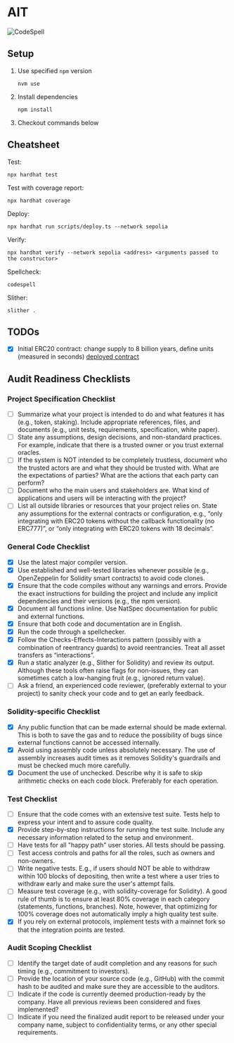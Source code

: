 # AIT

![CodeSpell](https://github.com/mpiccmos/ait/actions/workflows/codespell.yml/badge.svg)

## Setup

1. Use specified `npm` version
   ```
   nvm use
   ```
1. Install dependencies
   ```
   npm install
   ```
1. Checkout commands below

## Cheatsheet

Test:
```
npx hardhat test
```

Test with coverage report:
```
npx hardhat coverage
```

Deploy:
```
npx hardhat run scripts/deploy.ts --network sepolia
```

Verify:
```
npx hardhat verify --network sepolia <address> <arguments passed to the constructor>
```

Spellcheck:
```
codespell
```

Slither:
```
slither .
```

## TODOs
- [x] Initial ERC20 contract: change supply to 8 billion years, define units (measured in seconds) [deployed contract](https://sepolia.etherscan.io/token/0x2c552c581b5c3cb21766e5f1b759713c0391b358#writeContract)

## Audit Readiness Checklists

### Project Specification Checklist

- [ ] Summarize what your project is intended to do and what features it has (e.g., token,
  staking). Include appropriate references, files, and documents (e.g., unit tests,
  requirements, specification, white paper).
- [ ] State any assumptions, design decisions, and non-standard practices. For example,
  indicate that there is a trusted owner or you trust external oracles.
- [ ] If the system is NOT intended to be completely trustless, document who the trusted
  actors are and what they should be trusted with. What are the expectations of parties?
  What are the actions that each party can perform?
- [ ] Document who the main users and stakeholders are. What kind of applications and
  users will be interacting with the project?
- [ ] List all outside libraries or resources that your project relies on. State any assumptions
  for the external contracts or configuration, e.g., “only integrating with ERC20 tokens
  without the callback functionality (no ERC777)”, or “only integrating with ERC20 tokens
  with 18 decimals”.

### General Code Checklist

- [x] Use the latest major compiler version.
- [x] Use established and well-tested libraries whenever possible (e.g., OpenZeppelin for
  Solidity smart contracts) to avoid code clones.
- [x] Ensure that the code compiles without any warnings and errors. Provide the exact
  instructions for building the project and include any implicit dependencies and their
  versions (e.g., the npm version).
- [x] Document all functions inline. Use NatSpec documentation for public and external
  functions.
- [x] Ensure that both code and documentation are in English.
- [x] Run the code through a spellchecker.
- [x] Follow the Checks-Effects-Interactions pattern (possibly with a combination of
  reentrancy guards) to avoid reentrancies. Treat all asset transfers as “interactions”.
- [x] Run a static analyzer (e.g., Slither for Solidity) and review its output. Although these
  tools often raise flags for non-issues, they can sometimes catch a low-hanging fruit (e.g.,
  ignored return value).
- [ ] Ask a friend, an experienced code reviewer, (preferably external to your project) to sanity
  check your code and to get an early feedback.

### Solidity-specific Checklist

- [x] Any public function that can be made external should be made external. This is
  both to save the gas and to reduce the possibility of bugs since external functions cannot
  be accessed internally.
- [x] Avoid using assembly code unless absolutely necessary. The use of assembly increases
  audit times as it removes Solidity's guardrails and must be checked much more carefully.
- [x] Document the use of unchecked. Describe why it is safe to skip arithmetic checks on
  each code block. Preferably for each operation.

### Test Checklist

- [ ] Ensure that the code comes with an extensive test suite. Tests help to express your
intent and to assure code quality.
- [x] Provide step-by-step instructions for running the test suite. Include any necessary
  information related to the setup and environment.
- [ ] Have tests for all "happy path" user stories. All tests should be passing.
- [ ] Test access controls and paths for all the roles, such as owners and non-owners.
- [ ] Write negative tests. E.g., if users should NOT be able to withdraw within 100 blocks of
  depositing, then write a test where a user tries to withdraw early and make sure the
  user's attempt fails.
- [ ] Measure test coverage (e.g., with solidity-coverage for Solidity). A good rule of thumb is
  to ensure at least 80% coverage in each category (statements, functions, branches).
  Note, however, that optimizing for 100% coverage does not automatically imply a high
  quality test suite.
- [x] If you rely on external protocols, implement tests with a mainnet fork so that the
integration points are tested.

### Audit Scoping Checklist

- [ ] Identify the target date of audit completion and any reasons for such timing (e.g.,
  commitment to investors).
- [ ] Provide the location of your source code (e.g., GitHub) with the commit hash to be
  audited and make sure they are accessible to the auditors.
- [ ] Indicate if the code is currently deemed production-ready by the company. Have all
  previous reviews been considered and fixes implemented?
- [ ] Indicate if you need the finalized audit report to be released under your company name,
  subject to confidentiality terms, or any other special requirements.
